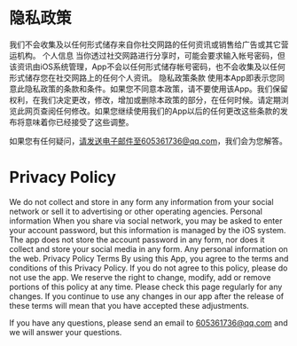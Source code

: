 # 隐私政策
我们不会收集及以任何形式储存来自你社交网路的任何资讯或销售给广告或其它营运机构。  个人信息  当你透过社交网路进行分享时，可能会要求输入帐号密码，但该资讯由iOS系统管理，App不会以任何形式储存帐号密码，也不会收集及以任何形式储存您在社交网路上的任何个人资讯。  隐私政策条款  使用本App即表示您同意此隐私政策的条款和条件。如果您不同意本政策，请不要使用该App。我们保留权利，在我们决定更改，修改，增加或删除本政策的部分，在任何时候。请定期浏览此网页查阅任何修改。如果您继续使用我们的App以后的任何更改这些条款的发布将意味着你已经接受了这些调整。

如果您有任何疑问，请发送电子邮件至605361736@qq.com，我们会为您解答。

# Privacy Policy
We do not collect and store in any form any information from your social network or sell it to advertising or other operating agencies. Personal information When you share via social network, you may be asked to enter your account password, but this information is managed by the iOS system. The app does not store the account password in any form, nor does it collect and store your social media in any form. Any personal information on the web. Privacy Policy Terms By using this App, you agree to the terms and conditions of this Privacy Policy. If you do not agree to this policy, please do not use the app. We reserve the right to change, modify, add or remove portions of this policy at any time. Please check this page regularly for any changes. If you continue to use any changes in our app after the release of these terms will mean that you have accepted these adjustments.

If you have any questions, please send an email to 605361736@qq.com and we will answer your questions.
